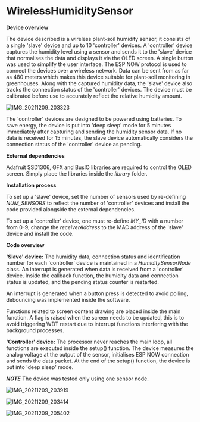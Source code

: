 # WirelessHumiditySensor

**Device overview**

The device described is a wireless plant-soil humidity sensor, it consists of a single 'slave' device and up to 10 'controller' devices. A 'controller' device captures the humidity level using a sensor and sends it to the 'slave' device that normalises the data and displays it via the OLED screen. A single button was used to simplify the user interface. The ESP NOW protocol is used to connect the devices over a wireless network. Data can be sent from as far as 480 meters which makes this device suitable for plant-soil monitoring in greenhouses. Along with the captured humidity data, the 'slave' device also tracks the connection status of the 'controller' devices. The device must be calibrated before use to accurately reflect the relative humidity amount. 

![IMG_20211209_203323](https://user-images.githubusercontent.com/68562161/145469727-ef667d45-2756-4d98-a8f7-de8990bd72a1.jpg)


The 'controller' devices are designed to be powered using batteries. To save energy, the device is put into 'deep sleep' mode for 5 minutes immediately after capturing and sending the humidity sensor data. If no data is received for 15 minutes, the slave device automatically considers the connection status of the 'controller' device as pending.

**External dependencies**

Adafruit SSD1306, GFX and BusIO libraries are required to control the OLED screen. Simply place the libraries inside the _library_ folder.

**Installation process**

To set up a 'slave' device, set the number of sensors used by re-defining _NUM_SENSORS_  to reflect the number of 'controller' devices and install the code provided alongside the external dependencies. 

To set up a 'controller' device, one must re-define _MY_ID_ with a number from 0-9, change the _receiverAddress_ to the MAC address of the 'slave' device and install the code.

**Code overview**

**'Slave' device:** 
The humidity data, connection status and identification number for each 'controller' device is maintained in a _HumiditySensorNode_ class. An interrupt is generated when data is received from a 'controller' device. Inside the callback function, the humidity data and connection status is updated, and the pending status counter is restarted. 

An interrupt is generated when a button press is detected to avoid polling, debouncing was implemented inside the software.

Functions related to screen content drawing are placed inside the main function. A flag is raised when the screen needs to be updated, this is to avoid triggering WDT restart due to interrupt functions interfering with the background processes. 

**'Controller' device:**
The processor never reaches the main loop, all functions are executed inside the setup() function. The device measures the analog voltage at the output of the sensor, initialises ESP NOW connection and sends the data packet. At the end of the setup() function, the device is put into 'deep sleep' mode. 

**_NOTE_**
The device was tested only using one sensor node. 

![IMG_20211209_203919](https://user-images.githubusercontent.com/68562161/145469962-c4acc326-0168-4965-b2c7-6f554707a749.jpg)

![IMG_20211209_203414](https://user-images.githubusercontent.com/68562161/145469967-2330cb6c-0a90-4940-9447-eb81f9309ff1.jpg)

![IMG_20211209_205402](https://user-images.githubusercontent.com/68562161/145469973-08cf2054-3496-4d10-916e-d36f52067968.jpg)
